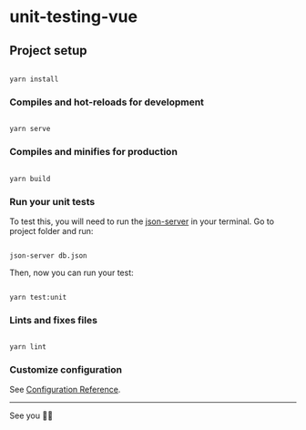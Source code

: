 # unit-testing-vue

## Project setup

```

yarn install

```

### Compiles and hot-reloads for development

```

yarn serve

```

### Compiles and minifies for production

```

yarn build

```

### Run your unit tests

To test this, you will need to run the [json-server](https://www.npmjs.com/package/json-server) in your terminal.
Go to project folder and run:

```

json-server db.json

```

Then, now you can run your test:

```

yarn test:unit

```

### Lints and fixes files

```

yarn lint

```

### Customize configuration

See [Configuration Reference](https://cli.vuejs.org/config/).

---

See you 🤘️😎️
